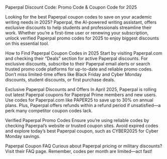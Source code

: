 
Paperpal Discount Code: Promo Code & Coupon Code for 2025

Looking for the best Paperpal coupon codes to save on your academic writing needs in 2025? Paperpal, the AI-powered writing assistant, offers exclusive discounts to help students and professionals streamline their work. Whether you’re a first-time user or renewing your subscription, unlock verified Paperpal promo codes for 2025 to enjoy biggest discounts on this essential tool.

How to Find Paperpal Coupon Codes in 2025
Start by visiting Paperpal.com and checking their “Deals” section for active Paperpal discounts. For exclusive discounts, subscribe to their Paperpal email alerts or search trusted promo code platforms for up-to-date and reliable promo codes. Don’t miss limited-time offers like Black Friday and Cyber Monday discounts, student discounts, or first purchase deals.

Exclusive Paperpal Discounts and Offers
In April 2025, Paperpal is rolling out latest Paperpal coupons for Paperpal Prime members and new users. Use codes for Paperpal.com like PAPER25 to save up to 30% on annual plans. Plus, Paperpal offers refunds within a refund period if unsatisfied—a perk many competitor coupon codes lack.

Verified Paperpal Promo Codes
Ensure you’re using reliable codes by checking Paperpal’s website or trusted coupon sites. Avoid expired codes and explore today’s best Paperpal coupon, such as CYBER2025 for Cyber Monday savings.

Paperpal Coupon FAQ
Curious about Paperpal pricing or military discounts? Visit their FAQ page. Remember, codes per month are limited—act fast!
